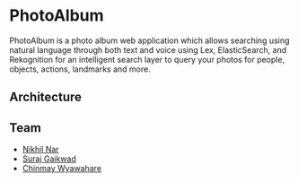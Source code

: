 # PhotoAlbum

PhotoAlbum is a photo album web application which allows searching using natural language through both text and voice using
Lex, ElasticSearch, and Rekognition for an intelligent search layer to query your photos for people, objects, actions, landmarks and more.

## Architecture


## Team

* [Nikhil Nar](https://github.com/NikhilNar)
* [Suraj Gaikwad](https://github.com/surajgovardhangaikwad)
* [Chinmay Wyawahare](https://github.com/gandalf1819)
